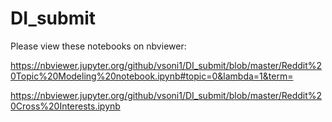 # DI_submit

Please view these notebooks on nbviewer:

https://nbviewer.jupyter.org/github/vsoni1/DI_submit/blob/master/Reddit%20Topic%20Modeling%20notebook.ipynb#topic=0&lambda=1&term=

https://nbviewer.jupyter.org/github/vsoni1/DI_submit/blob/master/Reddit%20Cross%20Interests.ipynb
